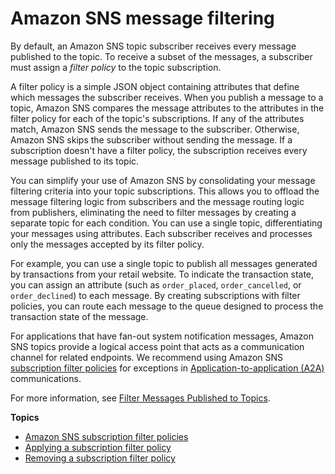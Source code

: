 # Amazon SNS message filtering<a name="sns-message-filtering"></a>

By default, an Amazon SNS topic subscriber receives every message published to the topic\. To receive a subset of the messages, a subscriber must assign a *filter policy* to the topic subscription\.

A filter policy is a simple JSON object containing attributes that define which messages the subscriber receives\. When you publish a message to a topic, Amazon SNS compares the message attributes to the attributes in the filter policy for each of the topic's subscriptions\. If any of the attributes match, Amazon SNS sends the message to the subscriber\. Otherwise, Amazon SNS skips the subscriber without sending the message\. If a subscription doesn't have a filter policy, the subscription receives every message published to its topic\.

You can simplify your use of Amazon SNS by consolidating your message filtering criteria into your topic subscriptions\. This allows you to offload the message filtering logic from subscribers and the message routing logic from publishers, eliminating the need to filter messages by creating a separate topic for each condition\. You can use a single topic, differentiating your messages using attributes\. Each subscriber receives and processes only the messages accepted by its filter policy\.

For example, you can use a single topic to publish all messages generated by transactions from your retail website\. To indicate the transaction state, you can assign an attribute \(such as `order_placed`, `order_cancelled`, or `order_declined`\) to each message\. By creating subscriptions with filter policies, you can route each message to the queue designed to process the transaction state of the message\.

For applications that have fan\-out system notification messages, Amazon SNS topics provide a logical access point that acts as a communication channel for related endpoints\. We recommend using Amazon SNS [subscription filter policies](sns-subscription-filter-policies.md) for exceptions in [Application\-to\-application \(A2A\)](sns-system-to-system-messaging.md) communications\.

For more information, see [Filter Messages Published to Topics](https://aws.amazon.com/getting-started/tutorials/filter-messages-published-to-topics/)\.

**Topics**
+ [Amazon SNS subscription filter policies](sns-subscription-filter-policies.md)
+ [Applying a subscription filter policy](message-filtering-apply.md)
+ [Removing a subscription filter policy](message-filtering-policy-remove.md)